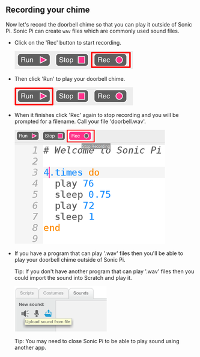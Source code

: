 ## Recording your chime

Now let's record the doorbell chime so that you can play it outside of Sonic Pi. Sonic Pi can create `wav` files which are commonly used sound files.

+ Click on the 'Rec' button to start recording.
    
    ![captură de ecran](images/tune-record.png)

+ Then click 'Run' to play your doorbell chime.
    
    ![captură de ecran](images/tune-run.png)

+ When it finishes click 'Rec' again to stop recording and you will be prompted for a filename. Call your file 'doorbell.wav'.
    
    ![captură de ecran](images/tune-record-stop.png)

+ If you have a program that can play '.wav' files then you'll be able to play your doorbell chime outside of Sonic Pi.
    
    Tip: If you don't have another program that can play '.wav' files then you could import the sound into Scratch and play it.
    
    ![captură de ecran](images/scratch-upload.png)
    
    Tip: You may need to close Sonic Pi to be able to play sound using another app.